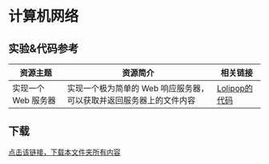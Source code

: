 # 计算机网络

## 实验&代码参考

资源主题|资源简介|相关链接
---|---|---
实现一个 Web 服务器|实现一个极为简单的 Web 响应服务器，可以获取并返回服务器上的文件内容|[Lolipop的代码](https://github.com/LolipopJ/coursework-repo/tree/master/python-TCPServer)

## 下载

[点击该链接，下载本文件夹所有内容](https://xovee.github.io/gitzip/?https://github.com/Xovee/uestc-course/tree/main/课程目录/计算机网络)

